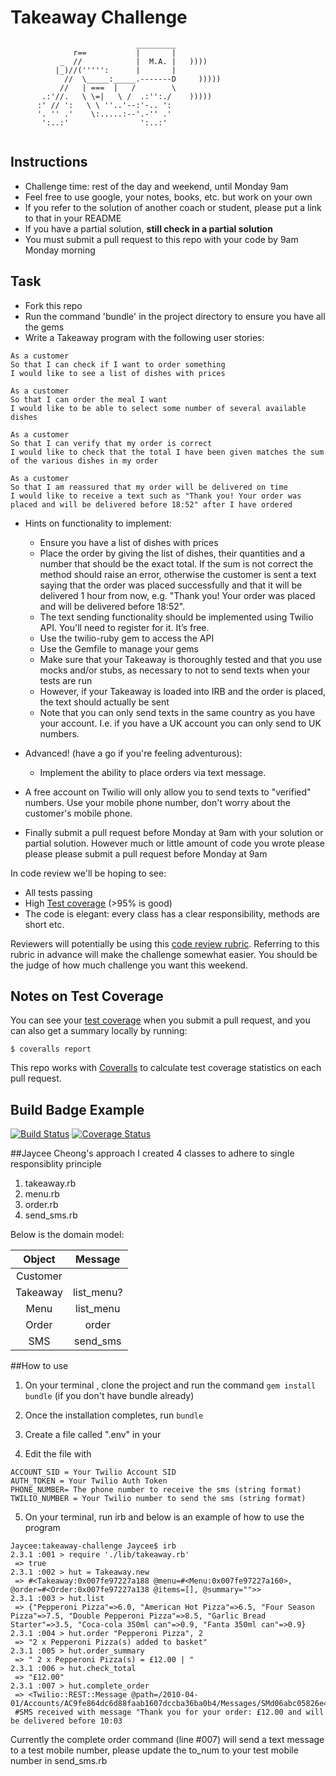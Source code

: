Takeaway Challenge
==================
```
                            _________
              r==           |       |
           _  //            |  M.A. |   ))))
          |_)//(''''':      |       |
            //  \_____:_____.-------D     )))))
           //   | ===  |   /        \
       .:'//.   \ \=|   \ /  .:'':./    )))))
      :' // ':   \ \ ''..'--:'-.. ':
      '. '' .'    \:.....:--'.-'' .'
       ':..:'                ':..:'
 
 ```

Instructions
-------

* Challenge time: rest of the day and weekend, until Monday 9am
* Feel free to use google, your notes, books, etc. but work on your own
* If you refer to the solution of another coach or student, please put a link to that in your README
* If you have a partial solution, **still check in a partial solution**
* You must submit a pull request to this repo with your code by 9am Monday morning

Task
-----

* Fork this repo
* Run the command 'bundle' in the project directory to ensure you have all the gems
* Write a Takeaway program with the following user stories:

```
As a customer
So that I can check if I want to order something
I would like to see a list of dishes with prices

As a customer
So that I can order the meal I want
I would like to be able to select some number of several available dishes

As a customer
So that I can verify that my order is correct
I would like to check that the total I have been given matches the sum of the various dishes in my order

As a customer
So that I am reassured that my order will be delivered on time
I would like to receive a text such as "Thank you! Your order was placed and will be delivered before 18:52" after I have ordered
```

* Hints on functionality to implement:
  * Ensure you have a list of dishes with prices
  * Place the order by giving the list of dishes, their quantities and a number that should be the exact total. If the sum is not correct the method should raise an error, otherwise the customer is sent a text saying that the order was placed successfully and that it will be delivered 1 hour from now, e.g. "Thank you! Your order was placed and will be delivered before 18:52".
  * The text sending functionality should be implemented using Twilio API. You'll need to register for it. It’s free.
  * Use the twilio-ruby gem to access the API
  * Use the Gemfile to manage your gems
  * Make sure that your Takeaway is thoroughly tested and that you use mocks and/or stubs, as necessary to not to send texts when your tests are run
  * However, if your Takeaway is loaded into IRB and the order is placed, the text should actually be sent
  * Note that you can only send texts in the same country as you have your account. I.e. if you have a UK account you can only send to UK numbers.

* Advanced! (have a go if you're feeling adventurous):
  * Implement the ability to place orders via text message.

* A free account on Twilio will only allow you to send texts to "verified" numbers. Use your mobile phone number, don't worry about the customer's mobile phone.
* Finally submit a pull request before Monday at 9am with your solution or partial solution.  However much or little amount of code you wrote please please please submit a pull request before Monday at 9am


In code review we'll be hoping to see:

* All tests passing
* High [Test coverage](https://github.com/makersacademy/course/blob/master/pills/test_coverage.md) (>95% is good)
* The code is elegant: every class has a clear responsibility, methods are short etc. 

Reviewers will potentially be using this [code review rubric](docs/review.md).  Referring to this rubric in advance will make the challenge somewhat easier.  You should be the judge of how much challenge you want this weekend.

Notes on Test Coverage
------------------

You can see your [test coverage](https://github.com/makersacademy/course/blob/master/pills/test_coverage.md) when you submit a pull request, and you can also get a summary locally by running:

```
$ coveralls report
```

This repo works with [Coveralls](https://coveralls.io/) to calculate test coverage statistics on each pull request.

Build Badge Example
------------------

[![Build Status](https://travis-ci.org/makersacademy/takeaway-challenge.svg?branch=master)](https://travis-ci.org/makersacademy/takeaway-challenge)
[![Coverage Status](https://coveralls.io/repos/makersacademy/takeaway-challenge/badge.png)](https://coveralls.io/r/makersacademy/takeaway-challenge)

##Jaycee Cheong's approach
I created 4 classes to adhere to single responsiblity principle 
1. takeaway.rb
2. menu.rb
3. order.rb
4. send_sms.rb

Below is the domain model:


|Object                |Message         |  
| :-------------:      |:-------------: |
|Customer              |               |
|Takeaway              |list_menu?      |
|Menu                  |list_menu       |
|Order                 |order           |
|SMS                   |send_sms        |


##How to use

1) On your terminal , clone the project and run the command `gem install bundle` (if you don't have bundle already)

2) Once the installation completes, run `bundle`

3) Create a file called ".env" in your 

4) Edit the file with
```
ACCOUNT_SID = Your Twilio Account SID
AUTH_TOKEN = Your Twilio Auth Token
PHONE_NUMBER= The phone number to receive the sms (string format)
TWILIO_NUMBER = Your Twilio number to send the sms (string format)
```

5) On your terminal, run irb and below is an example of how to use the program

```
Jaycee:takeaway-challenge Jaycee$ irb
2.3.1 :001 > require './lib/takeaway.rb'
 => true 
2.3.1 :002 > hut = Takeaway.new
 => #<Takeaway:0x007fe97227a188 @menu=#<Menu:0x007fe97227a160>, @order=#<Order:0x007fe97227a138 @items=[], @summary="">> 
2.3.1 :003 > hut.list
 => {"Pepperoni Pizza"=>6.0, "American Hot Pizza"=>6.5, "Four Season Pizza"=>7.5, "Double Pepperoni Pizza"=>8.5, "Garlic Bread Starter"=>3.5, "Coca-cola 350ml can"=>0.9, "Fanta 350ml can"=>0.9} 
2.3.1 :004 > hut.order "Pepperoni Pizza", 2
 => "2 x Pepperoni Pizza(s) added to basket" 
2.3.1 :005 > hut.order_summary
 => " 2 x Pepperoni Pizza(s) = £12.00 | " 
2.3.1 :006 > hut.check_total
 => "£12.00"
2.3.1 :007 > hut.complete_order
 => <Twilio::REST::Message @path=/2010-04-01/Accounts/AC9fe864dc6d88faab1607dccba36ba0b4/Messages/SMd06abc05826e4708b68788f74283c895> 
 #SMS received with message "Thank you for your order: £12.00 and will be delivered before 10:03
```

Currently the complete order command (line #007) will send a text message to a test mobile number, please update the to_num to your test mobile number in send_sms.rb 

